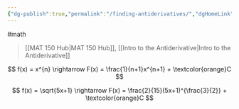 ```yaml
---
{"dg-publish":true,"permalink":"/finding-antiderivatives/","dgHomeLink":true,"dgPassFrontmatter":false}
---
```


#math 
> [[MAT 150 Hub|MAT 150 Hub]], [[Intro to the Antiderivative|Intro to the Antiderivative]]

$$
f(x) = x^{n} \rightarrow F(x) = \frac{1}{n+1}x^{n+1} + \textcolor{orange}C
$$

$$
f(x) = \sqrt{5x+1} \rightarrow F(x) = \frac{2}{15}(5x+1)^{\frac{3}{2}} + \textcolor{orange}C
$$